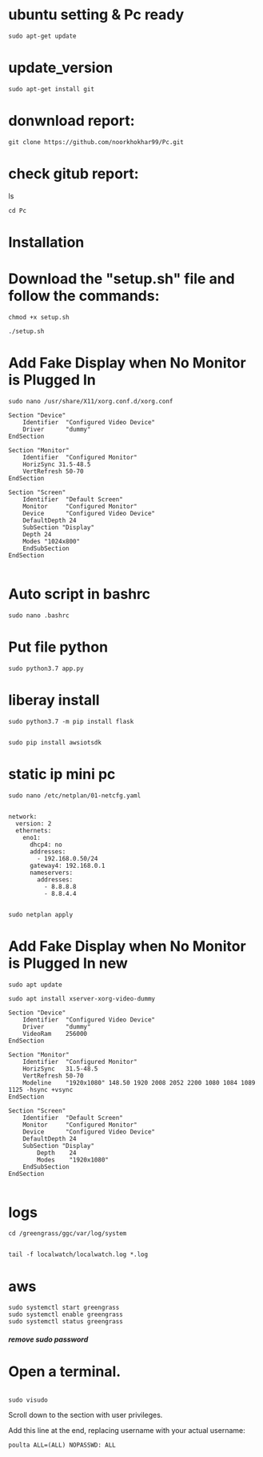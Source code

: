 # ubuntu setting  & Pc ready

````
sudo apt-get update
````

# update_version

````
sudo apt-get install git
````

# donwnload report:

````
git clone https://github.com/noorkhokhar99/Pc.git
````

# check gitub report:

ls

````
cd Pc
````

# Installation

# Download the "setup.sh" file and follow the commands:


````
chmod +x setup.sh
````

````
./setup.sh
````


# Add Fake Display when No Monitor is Plugged In

````
sudo nano /usr/share/X11/xorg.conf.d/xorg.conf
````

````
Section "Device"
    Identifier  "Configured Video Device"
    Driver      "dummy"
EndSection

Section "Monitor"
    Identifier  "Configured Monitor"
    HorizSync 31.5-48.5
    VertRefresh 50-70
EndSection

Section "Screen"
    Identifier  "Default Screen"
    Monitor     "Configured Monitor"
    Device      "Configured Video Device"
    DefaultDepth 24
    SubSection "Display"
    Depth 24
    Modes "1024x800"
    EndSubSection
EndSection


````






# Auto script in bashrc 

````
sudo nano .bashrc

````


# Put file python
````
sudo python3.7 app.py

````


# liberay install 

````
sudo python3.7 -m pip install flask


````


````
sudo pip install awsiotsdk
````

# static ip mini pc

````
sudo nano /etc/netplan/01-netcfg.yaml
````


````

network:
  version: 2
  ethernets:
    eno1:
      dhcp4: no
      addresses:
        - 192.168.0.50/24
      gateway4: 192.168.0.1
      nameservers:
        addresses:
          - 8.8.8.8
          - 8.8.4.4


````



````
sudo netplan apply
````




# Add Fake Display when No Monitor is Plugged In new 


````
sudo apt update

````

````
sudo apt install xserver-xorg-video-dummy

````





````
Section "Device"
    Identifier  "Configured Video Device"
    Driver      "dummy"
    VideoRam    256000
EndSection

Section "Monitor"
    Identifier  "Configured Monitor"
    HorizSync   31.5-48.5
    VertRefresh 50-70
    Modeline    "1920x1080" 148.50 1920 2008 2052 2200 1080 1084 1089 1125 -hsync +vsync
EndSection

Section "Screen"
    Identifier  "Default Screen"
    Monitor     "Configured Monitor"
    Device      "Configured Video Device"
    DefaultDepth 24
    SubSection "Display"
        Depth    24
        Modes    "1920x1080"
    EndSubSection
EndSection


````



# logs
````
cd /greengrass/ggc/var/log/system


````
````
tail -f localwatch/localwatch.log *.log 
````



# aws

````
sudo systemctl start greengrass
sudo systemctl enable greengrass
sudo systemctl status greengrass
````




##### remove sudo  password ###
# Open a terminal.
````

sudo visudo 
````


Scroll down to the section with user privileges.

Add this line at the end, replacing username with your actual username:

````
poulta ALL=(ALL) NOPASSWD: ALL
````
